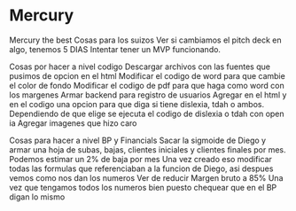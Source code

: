 # Mercury
Mercury the best
Cosas para los suizos
Ver si cambiamos el pitch deck en algo, tenemos 5 DIAS
Intentar tener un MVP funcionando.

Cosas por hacer a nivel codigo
Descargar archivos con las fuentes que pusimos de opcion en el html
Modificar el codigo de word para que cambie el color de fondo
Modificar el codigo de pdf para que haga como word con los margenes
Armar backend para registro de usuarios
Agregar en el html y en el codigo una opcion para que diga si tiene dislexia, tdah o ambos. Dependiendo de que elige se ejecuta el codigo de dislexia  o tdah con open ia
Agregar imagenes que hizo caro

Cosas para hacer a nivel BP y Financials
Sacar la sigmoide de Diego y armar una hoja de subas, bajas, clientes iniciales y clientes finales por mes. Podemos estimar un 2% de baja por mes
Una vez creado eso modificar todas las formulas que referenciaban a la funcion de Diego, asi despues vemos como nos dan los numeros
Ver de reducir Margen bruto a 85%
Una vez que tengamos todos los numeros bien puesto chequear que en el BP digan lo mismo

